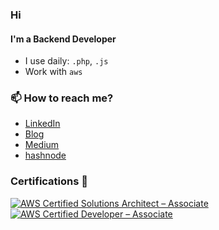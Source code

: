 ### Hi

<!--
**R11baka/R11baka** is a ✨ _special_ ✨ repository because its `README.md` (this file) appears on your GitHub profile.

Here are some ideas to get you started:
-->
#### I'm a Backend Developer 

- I use daily: `.php`, `.js`
- Work with `aws`

### 📫 How to reach me?
- [LinkedIn](https://www.linkedin.com/in/alexander-voloshenko-0769873a/)
- [Blog](https://r11baka.github.io/)
- [Medium](https://medium.com/@r11baka)
- [hashnode](https://r11baka.hashnode.dev/)


### Certifications 📜
 [![AWS Certified Solutions Architect – Associate](https://images.credly.com/size/70x70/images/0e284c3f-5164-4b21-8660-0d84737941bc/image.png)](https://www.credly.com/badges/6d6ddae0-1774-4d76-97d6-99f91097331f)
 [![AWS Certified Developer – Associate](https://images.credly.com/size/70x70/images/b9feab85-1a43-4f6c-99a5-631b88d5461b/image.png)](https://www.credly.com/badges/e0799944-ca21-4bfe-ba25-f66bde11f7be)
